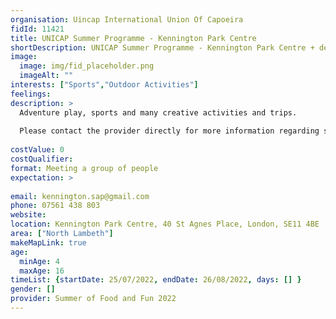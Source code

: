 ```yaml
---
organisation: Uincap International Union Of Capoeira
fidId: 11421
title: UNICAP Summer Programme - Kennington Park Centre
shortDescription: UNICAP Summer Programme - Kennington Park Centre + description
image:
  image: img/fid_placeholder.png
  imageAlt: ""
interests: ["Sports","Outdoor Activities"]
feelings:
description: >
  Adventure play, sports and many creative activities and trips.
  
  Please contact the provider directly for more information regarding sessions times and delivery days. 
  
costValue: 0
costQualifier: 
format: Meeting a group of people
expectation: >
  
email: kennington.sap@gmail.com
phone: 07561 438 803
website: 
location: Kennington Park Centre, 40 St Agnes Place, London, SE11 4BE
area: ["North Lambeth"]
makeMapLink: true
age:
  minAge: 4
  maxAge: 16
timeList: {startDate: 25/07/2022, endDate: 26/08/2022, days: [] }
gender: []
provider: Summer of Food and Fun 2022
---
```


